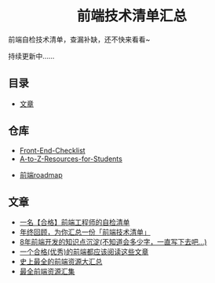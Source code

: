 <h1 align="center">前端技术清单汇总</h1>

前端自检技术清单，查漏补缺，还不快来看看~

持续更新中……


## 目录

* [文章](#文章)

## 仓库
* [Front-End-Checklist](https://github.com/thedaviddias/Front-End-Checklist)
* [A-to-Z-Resources-for-Students](https://github.com/dipakkr/A-to-Z-Resources-for-Students)
- [前端roadmap](https://github.com/kamranahmedse/developer-roadmap/tree/master/translations/chinese)

## 文章
 * [一名【合格】前端工程师的自检清单](https://juejin.im/post/5cc1da82f265da036023b628)
 * [年终回顾，为你汇总一份「前端技术清单」](https://juejin.im/post/5bdfb387e51d452c8e0aa902)
 * [8年前端开发的知识点沉淀(不知道会多少字，一直写下去吧...)](https://juejin.im/post/5d0878aaf265da1b83338f74)
 * [一个合格(优秀)的前端都应该阅读这些文章](https://juejin.im/post/5d387f696fb9a07eeb13ea60)
 * [史上最全的前端资源大汇总](https://www.jianshu.com/p/6cb49271cd2a#)
 * [最全前端资源汇集](https://www.jianshu.com/p/c3dae0951f74)
 
